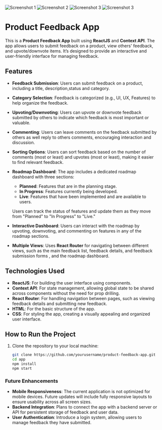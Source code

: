 ![Screenshot 1](./app/src/assets/Screenshots/desktop-edit-feedback.png)
![Screenshot 2](./app/src/assets/Screenshots/desktop-feedback-detail.png)
![Screenshot 3](./app/src/assets/Screenshots/desktop-roadmap.png)
![Screenshot 3](./app/src/assets/Screenshots/desktop-suggestions.png)


# Product Feedback App

This is a **Product Feedback App** built using **ReactJS** and **Context API**. The app allows users to submit feedback on a product, view others' feedback, and upvote/downvote items. It’s designed to provide an interactive and user-friendly interface for managing feedback.

## Features

- **Feedback Submission**: Users can submit feedback on a product, including a title, description,status and category.
- **Category Selection**: Feedback is categorized (e.g., UI, UX, Features) to help organize the feedback.
- **Upvoting/Downvoting**: Users can upvote or downvote feedback submitted by others to indicate which feedback is most important or valuable.
- **Commenting**: Users can leave comments on the feedback submitted by others as well reply to others comments, encouraging interaction and discussion.
- **Sorting Options**: Users can sort feedback based on the number of comments (most or least) and upvotes (most or least), making it easier to find relevant feedback.
- **Roadmap Dashboard**: The app includes a dedicated roadmap dashboard with three sections:
  - **Planned**: Features that are in the planning stage.
  - **In Progress**: Features currently being developed.
  - **Live**: Features that have been implemented and are available to users.
  
  Users can track the status of features and update them as they move from "Planned" to "In Progress" to "Live."
  
- **Interactive Dashboard**: Users can interact with the roadmap by upvoting, downvoting, and commenting on features in any of the roadmap sections.
- **Multiple Views**: Uses **React Router** for navigating between different views, such as the main feedback list, feedback details, and feedback submission forms , and the roadmap dashboard.

## Technologies Used

- **ReactJS**: For building the user interface using components.
- **Context API**: For state management, allowing global state to be shared across components without the need for prop drilling.
- **React Router**: For handling navigation between pages, such as viewing feedback details and submitting new feedback.
- **HTML**: For the basic structure of the app.
- **CSS**: For styling the app, creating a visually appealing and organized user interface.


## How to Run the Project

1. Clone the repository to your local machine:
   ```bash
   git clone https://github.com/yourusername/product-feedback-app.git
   cd app
   npm install
   npm start


### Future Enhancements

- **Mobile Responsiveness**: The current application is not optimized for mobile devices. Future updates will include fully responsive layouts to ensure usability across all screen sizes.
- **Backend Integration**: Plans to connect the app with a backend server or API for persistent storage of feedback and user data.
- **User Authentication**: Introduce a login system, allowing users to manage feedback they have submitted.
